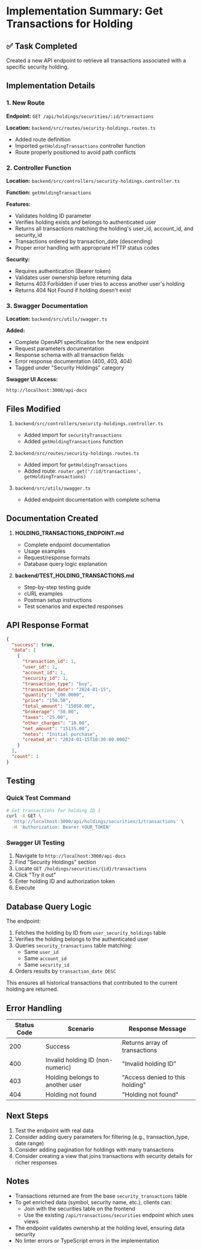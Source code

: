 # Implementation Summary: Get Transactions for Holding

## ✅ Task Completed

Created a new API endpoint to retrieve all transactions associated with a specific security holding.

## Implementation Details

### 1. New Route
**Endpoint:** `GET /api/holdings/securities/:id/transactions`

**Location:** `backend/src/routes/security-holdings.routes.ts`
- Added route definition
- Imported `getHoldingTransactions` controller function
- Route properly positioned to avoid path conflicts

### 2. Controller Function
**Location:** `backend/src/controllers/security-holdings.controller.ts`

**Function:** `getHoldingTransactions`

**Features:**
- Validates holding ID parameter
- Verifies holding exists and belongs to authenticated user
- Returns all transactions matching the holding's user_id, account_id, and security_id
- Transactions ordered by transaction_date (descending)
- Proper error handling with appropriate HTTP status codes

**Security:**
- Requires authentication (Bearer token)
- Validates user ownership before returning data
- Returns 403 Forbidden if user tries to access another user's holding
- Returns 404 Not Found if holding doesn't exist

### 3. Swagger Documentation
**Location:** `backend/src/utils/swagger.ts`

**Added:**
- Complete OpenAPI specification for the new endpoint
- Request parameters documentation
- Response schema with all transaction fields
- Error response documentation (400, 403, 404)
- Tagged under "Security Holdings" category

**Swagger UI Access:**
```
http://localhost:3000/api-docs
```

## Files Modified

1. `backend/src/controllers/security-holdings.controller.ts`
   - Added import for `securityTransactions`
   - Added `getHoldingTransactions` function

2. `backend/src/routes/security-holdings.routes.ts`
   - Added import for `getHoldingTransactions`
   - Added route: `router.get('/:id/transactions', getHoldingTransactions)`

3. `backend/src/utils/swagger.ts`
   - Added endpoint documentation with complete schema

## Documentation Created

1. **HOLDING_TRANSACTIONS_ENDPOINT.md**
   - Complete endpoint documentation
   - Usage examples
   - Request/response formats
   - Database query logic explanation

2. **backend/TEST_HOLDING_TRANSACTIONS.md**
   - Step-by-step testing guide
   - cURL examples
   - Postman setup instructions
   - Test scenarios and expected responses

## API Response Format

```json
{
  "success": true,
  "data": [
    {
      "transaction_id": 1,
      "user_id": 1,
      "account_id": 1,
      "security_id": 1,
      "transaction_type": "buy",
      "transaction_date": "2024-01-15",
      "quantity": "100.0000",
      "price": "150.50",
      "total_amount": "15050.00",
      "brokerage": "50.00",
      "taxes": "25.00",
      "other_charges": "10.00",
      "net_amount": "15135.00",
      "notes": "Initial purchase",
      "created_at": "2024-01-15T10:30:00.000Z"
    }
  ],
  "count": 1
}
```

## Testing

### Quick Test Command
```bash
# Get transactions for holding ID 1
curl -X GET \
  'http://localhost:3000/api/holdings/securities/1/transactions' \
  -H 'Authorization: Bearer YOUR_TOKEN'
```

### Swagger UI Testing
1. Navigate to `http://localhost:3000/api-docs`
2. Find "Security Holdings" section
3. Locate `GET /holdings/securities/{id}/transactions`
4. Click "Try it out"
5. Enter holding ID and authorization token
6. Execute

## Database Query Logic

The endpoint:
1. Fetches the holding by ID from `user_security_holdings` table
2. Verifies the holding belongs to the authenticated user
3. Queries `security_transactions` table matching:
   - Same `user_id`
   - Same `account_id`
   - Same `security_id`
4. Orders results by `transaction_date DESC`

This ensures all historical transactions that contributed to the current holding are returned.

## Error Handling

| Status Code | Scenario | Response Message |
|-------------|----------|------------------|
| 200 | Success | Returns array of transactions |
| 400 | Invalid holding ID (non-numeric) | "Invalid holding ID" |
| 403 | Holding belongs to another user | "Access denied to this holding" |
| 404 | Holding not found | "Holding not found" |

## Next Steps

1. Test the endpoint with real data
2. Consider adding query parameters for filtering (e.g., transaction_type, date range)
3. Consider adding pagination for holdings with many transactions
4. Consider creating a view that joins transactions with security details for richer responses

## Notes

- Transactions returned are from the base `security_transactions` table
- To get enriched data (symbol, security name, etc.), clients can:
  - Join with the securities table on the frontend
  - Use the existing `/api/transactions/securities` endpoint which uses views
- The endpoint validates ownership at the holding level, ensuring data security
- No linter errors or TypeScript errors in the implementation

